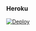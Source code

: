 ### Heroku
[![Deploy](https://www.herokucdn.com/deploy/button.svg)](https://heroku.com/deploy?template=https://github.com/pedro1287/calendar)

